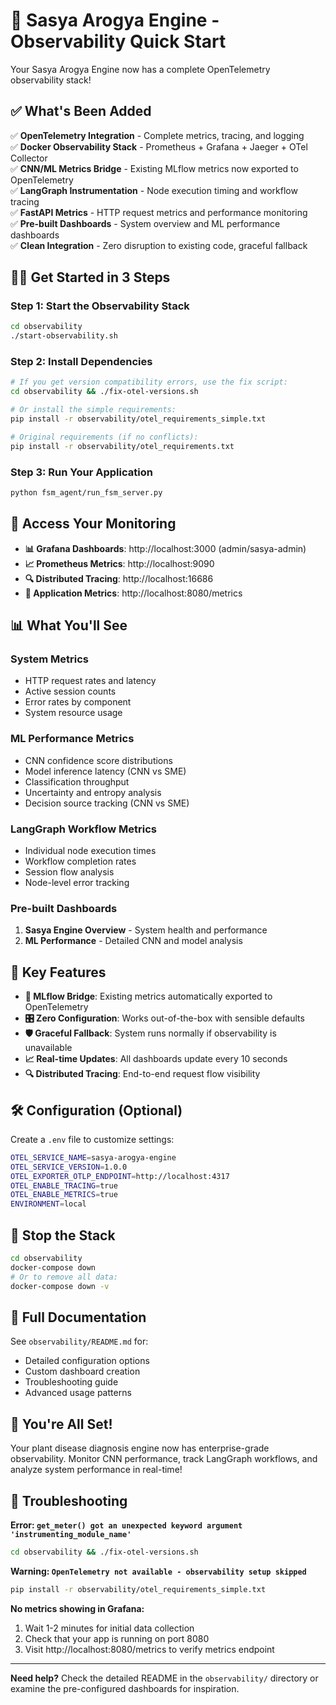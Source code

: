# 🚀 Sasya Arogya Engine - Observability Quick Start

Your Sasya Arogya Engine now has a complete OpenTelemetry observability stack! 

## ✅ What's Been Added

✅ **OpenTelemetry Integration** - Complete metrics, tracing, and logging  
✅ **Docker Observability Stack** - Prometheus + Grafana + Jaeger + OTel Collector  
✅ **CNN/ML Metrics Bridge** - Existing MLflow metrics now exported to OpenTelemetry  
✅ **LangGraph Instrumentation** - Node execution timing and workflow tracing  
✅ **FastAPI Metrics** - HTTP request metrics and performance monitoring  
✅ **Pre-built Dashboards** - System overview and ML performance dashboards  
✅ **Clean Integration** - Zero disruption to existing code, graceful fallback  

## 🏃‍♂️ Get Started in 3 Steps

### Step 1: Start the Observability Stack
```bash
cd observability
./start-observability.sh
```

### Step 2: Install Dependencies  
```bash
# If you get version compatibility errors, use the fix script:
cd observability && ./fix-otel-versions.sh

# Or install the simple requirements:
pip install -r observability/otel_requirements_simple.txt

# Original requirements (if no conflicts):
pip install -r observability/otel_requirements.txt
```

### Step 3: Run Your Application
```bash
python fsm_agent/run_fsm_server.py
```

## 🎯 Access Your Monitoring

- **📊 Grafana Dashboards**: http://localhost:3000 (admin/sasya-admin)
- **📈 Prometheus Metrics**: http://localhost:9090  
- **🔍 Distributed Tracing**: http://localhost:16686
- **📡 Application Metrics**: http://localhost:8080/metrics

## 📊 What You'll See

### System Metrics
- HTTP request rates and latency 
- Active session counts
- Error rates by component
- System resource usage

### ML Performance Metrics  
- CNN confidence score distributions
- Model inference latency (CNN vs SME)
- Classification throughput
- Uncertainty and entropy analysis
- Decision source tracking (CNN vs SME)

### LangGraph Workflow Metrics
- Individual node execution times
- Workflow completion rates  
- Session flow analysis
- Node-level error tracking

### Pre-built Dashboards
1. **Sasya Engine Overview** - System health and performance
2. **ML Performance** - Detailed CNN and model analysis

## 🔧 Key Features

- **🔄 MLflow Bridge**: Existing metrics automatically exported to OpenTelemetry
- **🎛️ Zero Configuration**: Works out-of-the-box with sensible defaults
- **🛡️ Graceful Fallback**: System runs normally if observability is unavailable
- **📈 Real-time Updates**: All dashboards update every 10 seconds
- **🔍 Distributed Tracing**: End-to-end request flow visibility

## 🛠️ Configuration (Optional)

Create a `.env` file to customize settings:
```bash
OTEL_SERVICE_NAME=sasya-arogya-engine
OTEL_SERVICE_VERSION=1.0.0  
OTEL_EXPORTER_OTLP_ENDPOINT=http://localhost:4317
OTEL_ENABLE_TRACING=true
OTEL_ENABLE_METRICS=true
ENVIRONMENT=local
```

## 🚫 Stop the Stack

```bash
cd observability  
docker-compose down
# Or to remove all data:
docker-compose down -v
```

## 📖 Full Documentation

See `observability/README.md` for:
- Detailed configuration options
- Custom dashboard creation
- Troubleshooting guide  
- Advanced usage patterns

## 🎉 You're All Set!

Your plant disease diagnosis engine now has enterprise-grade observability. Monitor CNN performance, track LangGraph workflows, and analyze system performance in real-time!

## 🚨 Troubleshooting

**Error: `get_meter() got an unexpected keyword argument 'instrumenting_module_name'`**
```bash
cd observability && ./fix-otel-versions.sh
```

**Warning: `OpenTelemetry not available - observability setup skipped`**
```bash
pip install -r observability/otel_requirements_simple.txt
```

**No metrics showing in Grafana:**
1. Wait 1-2 minutes for initial data collection
2. Check that your app is running on port 8080
3. Visit http://localhost:8080/metrics to verify metrics endpoint

---

**Need help?** Check the detailed README in the `observability/` directory or examine the pre-configured dashboards for inspiration.
